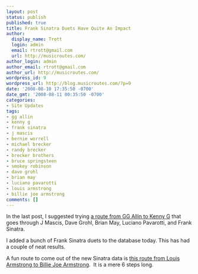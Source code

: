 ```yaml
---
layout: post
status: publish
published: true
title: Frank Sinatra Duets Have Quite An Impact
author:
  display_name: Trott
  login: admin
  email: rtrott@gmail.com
  url: http://musicroutes.com/
author_login: admin
author_email: rtrott@gmail.com
author_url: http://musicroutes.com/
wordpress_id: 9
wordpress_url: http://blog.musicroutes.com/?p=9
date: '2008-08-10 17:35:50 -0700'
date_gmt: '2008-08-11 00:35:50 -0700'
categories:
- Site Updates
tags:
- gg allin
- kenny g
- frank sinatra
- j mascis
- bernie worrell
- michael brecker
- randy brecker
- brecker brothers
- bruce springsteen
- smokey robinson
- dave grohl
- brian may
- luciano pavarotti
- louis armstrong
- billie joe armstrong
comments: []
---
```

<p>In the last post, I suggested trying <a href="http://musicroutes.com/route.php?route=11d283f62fa13bb685281e05f58f23b4">a route from GG Allin to Kenny G</a> that goes through J Mascis, Dave Grohl, Brian May, Luciano Pavarotti, and Frank Sinatra.</p>
<p>I added a bunch of Frank Sinatra duets to the database today.  This has had a couple of neat results.</p>
<p>A fun route to come out of the new Sinatra data is <a href="http://musicroutes.com/route.php?route=100bdae91e34fdbeace5bc3fc1373114">this route from Louis Armstrong to Billie Joe Armstrong</a>.  It is a mere 6 steps long.</p>
